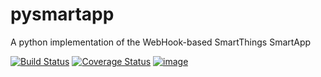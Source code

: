 # pysmartapp
A python implementation of the WebHook-based SmartThings SmartApp

[![Build Status](https://travis-ci.org/andrewsayre/pysmartapp.svg?branch=master)](https://travis-ci.org/andrewsayre/pysmartapp)
[![Coverage Status](https://coveralls.io/repos/github/andrewsayre/pysmartapp/badge.svg?branch=master)](https://coveralls.io/github/andrewsayre/pysmartapp?branch=master)
[![image](https://img.shields.io/badge/Reviewed_by-Hound-8E64B0.svg)](https://houndci.com)